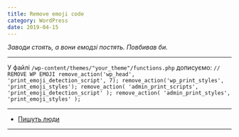 ```yaml
---
title: Remove emoji code
category: WordPress
date: 2019-04-15
---
```


_Заводи стоять, а вони емодзі постять.
Повбивав би._

-----

У файлі `/wp-content/themes/"your_theme"/functions.php` дописуємо:
`// REMOVE WP EMOJI
remove_action('wp_head', 'print_emoji_detection_script', 7);
remove_action('wp_print_styles', 'print_emoji_styles');
remove_action( 'admin_print_scripts', 'print_emoji_detection_script' );
remove_action( 'admin_print_styles', 'print_emoji_styles' );`

-----
* <a href="http://www.denisbouquet.com/remove-wordpress-emoji-code/" target="_blank">Пишуть люди</a>
-----